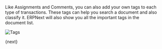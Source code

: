 Like Assignments and Comments, you can also add your own tags to each type of transactions. These tags can help you search a document and also classify it. ERPNext will also show you all the important tags in the document list.

![Tags](/assets/manual_erpnext_com/old_images/erpnext/tags-in-list.png)

{next}
